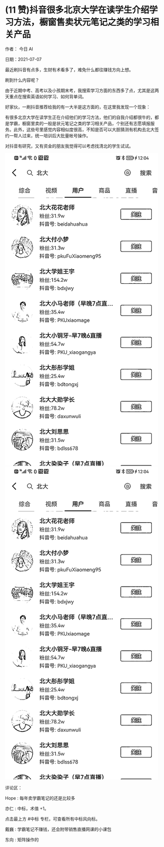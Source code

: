 
# (11 赞)抖音很多北京大学在读学生介绍学习方法，橱窗售卖状元笔记之类的学习相关产品

作者：  今日 AI

日期：2021-07-07

最近刷抖音有点多，生财有术看多了，难免什么都往赚钱方向上想。

刷到什么内容呢？

由于近期中考、高考以及小孩期末考，我搜索学习方面的东西多了点，尤其是这两天重点在搜索英语如何学习、如何背单词。

好家伙，一刷抖音推荐给我的有一大半是这方面的，在这里我发现一个现象：

有很多北京大学在读学生正在介绍他们的学习方法，他们的自我介绍都很牛的，都是学霸，橱窗里卖的一般是状元笔记之类的学习相关产品，个别还有志愿填报服务。此外，这些号里感觉内容相似度很高，不知是否可以大胆猜测有机构去北大签约一帮人过来，统一培训后大批量帐号操作。

对抖音有研究，又有资金的朋友我觉得可以考虑找清北的学生试试。

![](img/gaokao-xiangguan_0541.png)![](img/gaokao-xiangguan_0546.png)

评论区：

Hope : 每年卖学霸笔记的还是比较多

亦仁 : 中标，术值 +1。

点击最上方 #中标  专栏，可查看所有中标风向标。

戴巍 : 学霸笔记不赚钱，还会附带销售直播网课的小课包

东向 : 矩阵操作的
